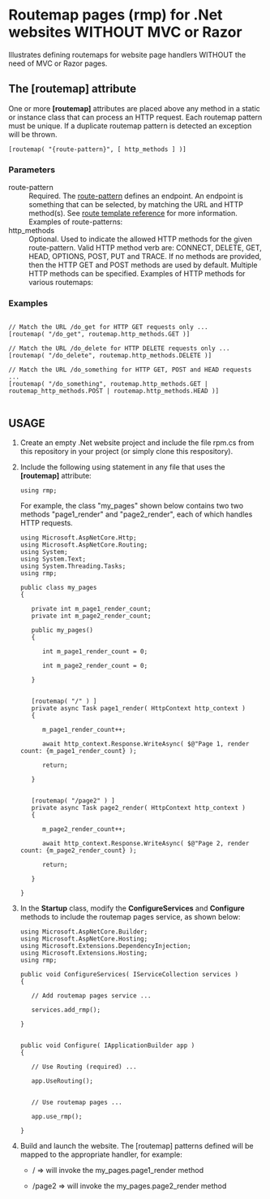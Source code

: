 <h1>Routemap pages (rmp) for .Net websites WITHOUT MVC or Razor</h1>

Illustrates defining routemaps for website page handlers
WITHOUT the need of MVC or Razor pages.

<h2>The [routemap] attribute</h2>

One or more **[routemap]** attributes are placed above any method in 
a static or instance class that can process an HTTP request.  Each
routemap pattern must be unique.  If a duplicate routemap pattern is
detected an exception will be thrown.

```    
[routemap( "{route-pattern}", [ http_methods ] )]
```

<h3>Parameters</h3>

<dl>
    <dt>route-pattern</dt>
  <dd>Required. The <a href="https://docs.microsoft.com/en-us/aspnet/core/fundamentals/routing?view=aspnetcore-5.0" target="_blank">route-pattern</a> 
      defines an endpoint.  An endpoint is something that can be selected, by matching the URL and HTTP method(s).  
      See <a href="https://docs.microsoft.com/en-us/aspnet/core/fundamentals/routing?view=aspnetcore-5.0#route-template-reference" target="_blank">route template reference</a> for more information.  Examples of route-patterns:
      
  </dd>
  <dt>http_methods</dt>
  <dd>
      Optional.  Used to indicate the allowed HTTP methods for the given route-pattern.  
      Valid HTTP method verb are: CONNECT, DELETE, GET, HEAD, OPTIONS, POST, PUT and TRACE.      
      If no methods are provided, then the HTTP GET and POST methods are used by default.  
      Multiple HTTP methods can be specified.  Examples of HTTP methods for various routemaps:
  </dd>
</dl>

<h3>Examples</h3>

```    

// Match the URL /do_get for HTTP GET requests only ...
[routemap( "/do_get", routemap.http_methods.GET )]
    
// Match the URL /do_delete for HTTP DELETE requests only ...
[routemap( "/do_delete", routemap.http_methods.DELETE )]
    
// Match the URL /do_something for HTTP GET, POST and HEAD requests ...
[routemap( "/do_something", routemap.http_methods.GET | routemap_http_methods.POST | routemap.http_methods.HEAD )]
    
 ```

    
<h2>USAGE</h2>

 1. Create an empty .Net website project and include
    the file rpm.cs from this repository in your project (or simply
    clone this respository).

 2. Include the following using statement in any 
    file that uses the **[routemap]** attribute:

    ```
    using rmp;
    ```

    For example, the class "my_pages" shown below contains
    two two methods "page1_render" and "page2_render", each
    of which handles HTTP requests.
    
    
    ```
    using Microsoft.AspNetCore.Http;
    using Microsoft.AspNetCore.Routing;
    using System;
    using System.Text;
    using System.Threading.Tasks;
    using rmp;

    public class my_pages
    {
      
       private int m_page1_render_count;
       private int m_page2_render_count;

       public my_pages()
       {

          int m_page1_render_count = 0;

          int m_page2_render_count = 0;

       }


       [routemap( "/" ) ]
       private async Task page1_render( HttpContext http_context )
       {

          m_page1_render_count++;

          await http_context.Response.WriteAsync( $@"Page 1, render count: {m_page1_render_count} );

          return;

       }


       [routemap( "/page2" ) ]
       private async Task page2_render( HttpContext http_context )
       {

          m_page2_render_count++;

          await http_context.Response.WriteAsync( $@"Page 2, render count: {m_page2_render_count} );

          return;

       }

    }
    ```

 3. In the **Startup** class, modify the **ConfigureServices** and
    **Configure** methods to include the routemap pages service, as
    shown below:

    ```
    using Microsoft.AspNetCore.Builder;
    using Microsoft.AspNetCore.Hosting;
    using Microsoft.Extensions.DependencyInjection;
    using Microsoft.Extensions.Hosting;
    using rmp;

    public void ConfigureServices( IServiceCollection services )
    {

       // Add routemap pages service ...

       services.add_rmp();

    }
    
    
    public void Configure( IApplicationBuilder app )
    {

       // Use Routing (required) ...

       app.UseRouting();


       // Use routemap pages ...

       app.use_rmp();

    }
    ```

4. Build and launch the website.  The [routemap] patterns
   defined will be mapped to the appropriate handler, for 
   example:

   - / => will invoke the my_pages.page1_render method

   - /page2 => will invoke the my_pages.page2_render method
